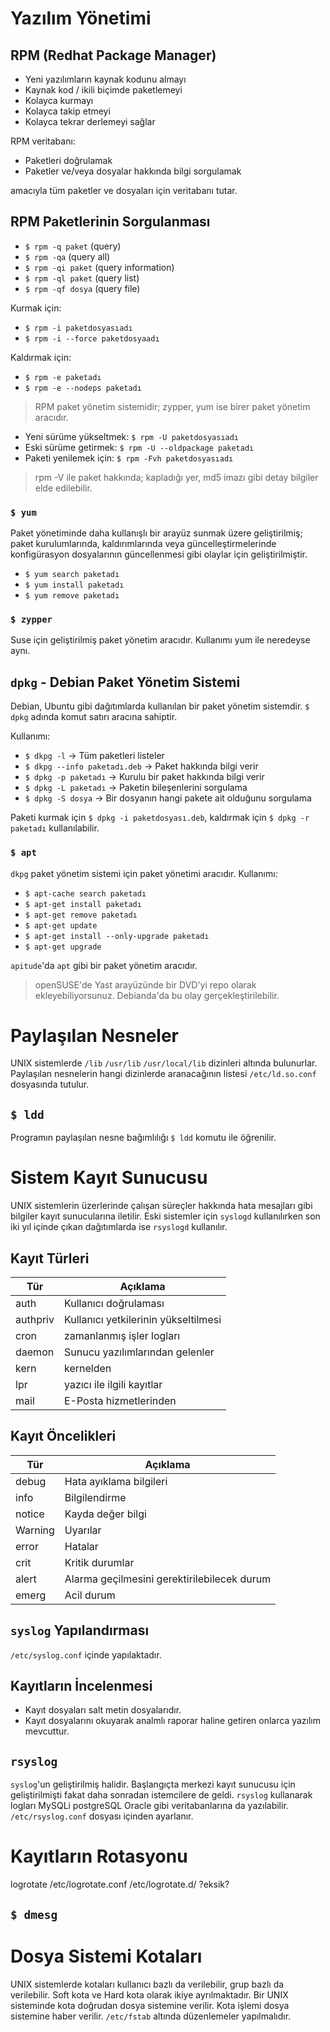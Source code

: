 # Yazılım Yönetimi

## RPM (Redhat Package Manager)
- Yeni yazılımların kaynak kodunu almayı
- Kaynak kod / ikili biçimde paketlemeyi
- Kolayca kurmayı
- Kolayca takip etmeyi
- Kolayca tekrar derlemeyi sağlar

RPM veritabanı:
- Paketleri doğrulamak
- Paketler ve/veya dosyalar hakkında bilgi sorgulamak

amacıyla tüm paketler ve dosyaları için veritabanı tutar.

## RPM Paketlerinin Sorgulanması
- `$ rpm -q paket` (query)
- `$ rpm -qa` (query all)
- `$ rpm -qi paket` (query information)
- `$ rpm -ql paket` (query list)
- `$ rpm -qf dosya` (query file)

Kurmak için:
- `$ rpm -i paketdosyasıadı`
- `$ rpm -i --force paketdosyaadı`

Kaldırmak için:
- `$ rpm -e paketadı`
- `$ rpm -e --nodeps paketadı`

> RPM paket yönetim sistemidir; zypper, yum ise birer paket yönetim aracıdır.

- Yeni sürüme yükseltmek: `$ rpm -U paketdosyasıadı`
- Eski sürüme getirmek: `$ rpm -U --oldpackage paketadı`
- Paketi yenilemek için: `$ rpm -Fvh paketdosyasıadı`

> rpm -V ile paket hakkında; kapladığı yer, md5 imazı gibi detay bilgiler elde edilebilir.

### `$ yum`
Paket yönetiminde daha kullanışlı bir arayüz sunmak üzere geliştirilmiş; paket kurulumlarında, kaldırımlarında veya güncelleştirmelerinde konfigürasyon dosyalarının güncellenmesi gibi olaylar için geliştirilmiştir.

- `$ yum search paketadı`
- `$ yum install paketadı`
- `$ yum remove paketadı`

### `$ zypper`
Suse için geliştirilmiş paket yönetim aracıdır. Kullanımı yum ile neredeyse aynı.

## `dpkg` - Debian Paket Yönetim Sistemi
Debian, Ubuntu gibi dağıtımlarda kullanılan bir paket yönetim sistemdir. `$ dpkg` adında komut satırı aracına sahiptir.

Kullanımı:
- `$ dkpg -l` -> Tüm paketleri listeler
- `$ dkpg --info paketadı.deb` -> Paket hakkında bilgi verir
- `$ dpkg -p paketadı` -> Kurulu bir paket hakkında bilgi verir
- `$ dpkg -L paketadı` -> Paketin bileşenlerini sorgulama
- `$ dpkg -S dosya` -> Bir dosyanın hangi pakete ait olduğunu sorgulama

Paketi kurmak için `$ dpkg -i paketdosyası.deb`, kaldırmak için `$ dpkg -r paketadı` kullanılabilir.

### `$ apt`
`dkpg` paket yönetim sistemi için paket yönetimi aracıdır. Kullanımı:

- `$ apt-cache search paketadı`
- `$ apt-get install paketadı`
- `$ apt-get remove paketadı`
- `$ apt-get update`
- `$ apt-get install --only-upgrade paketadı`
- `$ apt-get upgrade`

`apitude`'da `apt` gibi bir paket yönetim aracıdır.

> openSUSE'de Yast arayüzünde bir DVD'yi repo olarak ekleyebiliyorsunuz. Debianda'da bu olay gerçekleştirilebilir.

# Paylaşılan Nesneler
UNIX sistemlerde `/lib` `/usr/lib` `/usr/local/lib` dizinleri altında bulunurlar. Paylaşılan nesnelerin hangi dizinlerde aranacağının listesi `/etc/ld.so.conf` dosyasında tutulur.

## `$ ldd`
Programın paylaşılan nesne bağımlılığı `$ ldd` komutu ile öğrenilir.

# Sistem Kayıt Sunucusu
UNIX sistemlerin üzerlerinde çalışan süreçler hakkında hata mesajları gibi bilgiler kayıt sunucularına iletilir. Eski sistemler için `syslogd` kullanılırken son iki yıl içinde çıkan dağıtımlarda ise `rsyslogd` kullanılır.

## Kayıt Türleri
| Tür      | Açıklama                             |
| -------- | ------------------------------------ |
| auth     | Kullanıcı doğrulaması                |
| authpriv | Kullanıcı yetkilerinin yükseltilmesi |
| cron     | zamanlanmış işler logları            |
| daemon   | Sunucu  yazılımlarından gelenler     |
| kern     | kernelden                            |
| lpr      | yazıcı ile ilgili kayıtlar           |
| mail     | E-Posta hizmetlerinden               |

## Kayıt Öncelikleri
| Tür     | Açıklama                                    |
| ------- | ------------------------------------------- |
| debug   | Hata ayıklama bilgileri                     |
| info    | Bilgilendirme                               |
| notice  | Kayda değer bilgi                           |
| Warning | Uyarılar                                    |
| error   | Hatalar                                     |
| crit    | Kritik durumlar                             |
| alert   | Alarma geçilmesini gerektirilebilecek durum |
| emerg   | Acil durum                                  |

## `syslog` Yapılandırması
`/etc/syslog.conf` içinde yapılaktadır.

## Kayıtların İncelenmesi
- Kayıt dosyaları salt metin dosyalarıdır.
- Kayıt dosyalarını okuyarak analmlı raporar haline getiren onlarca yazılım mevcuttur.

## `rsyslog`
`syslog`'un geliştirilmiş halidir. Başlangıçta merkezi kayıt sunucusu için geliştirilmişti fakat daha sonradan istemcilere de geldi. `rsyslog` kullanarak logları MySQLi postgreSQL Oracle gibi veritabanlarına da yazılabilir. `/etc/rsyslog.conf` dosyası içinden ayarlanır.

# Kayıtların Rotasyonu
logrotate
/etc/logrotate.conf
/etc/logrotate.d/
?eksik?

## `$ dmesg`

# Dosya Sistemi Kotaları
UNIX sistemlerde kotaları kullanıcı bazlı da verilebilir, grup bazlı da verilebilir. Soft kota ve Hard kota olarak ikiye ayrılmaktadır. Bir UNIX sisteminde kota doğrudan dosya sistemine verilir. Kota işlemi dosya sistemine haber verilir. `/etc/fstab` altında düzenlemeler yapılmalıdır.
